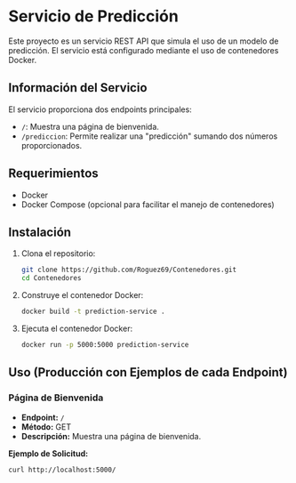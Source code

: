 # Servicio de Predicción

Este proyecto es un servicio REST API que simula el uso de un modelo de predicción. El servicio está configurado mediante el uso de contenedores Docker.

## Información del Servicio

El servicio proporciona dos endpoints principales:
- `/`: Muestra una página de bienvenida.
- `/prediccion`: Permite realizar una "predicción" sumando dos números proporcionados.

## Requerimientos

- Docker
- Docker Compose (opcional para facilitar el manejo de contenedores)

## Instalación

1. Clona el repositorio:
    ```bash
    git clone https://github.com/Roguez69/Contenedores.git
    cd Contenedores
    ```

2. Construye el contenedor Docker:
    ```bash
    docker build -t prediction-service .
    ```

3. Ejecuta el contenedor Docker:
    ```bash
    docker run -p 5000:5000 prediction-service
    ```

## Uso (Producción con Ejemplos de cada Endpoint)

### Página de Bienvenida

- **Endpoint:** `/`
- **Método:** GET
- **Descripción:** Muestra una página de bienvenida.

**Ejemplo de Solicitud:**
```bash
curl http://localhost:5000/

